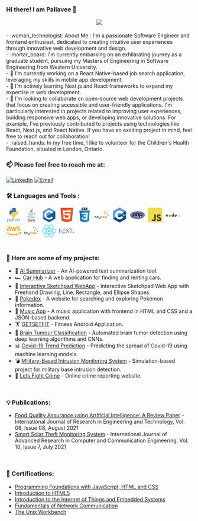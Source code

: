 ### Hi there! I am Pallavee 👋


<div id="header" align="center">
  <img src="https://media.giphy.com/media/AXtFMwP1ZvjZSBtmGk/giphy.gif" width="100"/>
</div>
<br>
- :woman_technologist: About Me : I'm a passionate Software Engineer and frontend enthusiast, dedicated to creating intuitive user experiences through innovative web development and design. <br>
- :mortar_board: I'm currently embarking on an exhilarating journey as a graduate student, pursuing my Masters of Engineering in Software Engineering from Western University.<br>
- 🔭 I’m currently working on a React Native-based job search application, leveraging my skills in mobile app development.<br>
- 🌱 I’m actively learning Next.js and React frameworks to expand my expertise in web development.<br>
- 👯 I’m looking to collaborate on open-source web development projects that focus on creating accessible and user-friendly applications. I'm particularly interested in projects related to improving user experiences, building responsive web apps, or developing innovative solutions. For example, I've previously contributed to projects using technologies like React, Next.js, and React Native. If you have an exciting project in mind, feel free to reach out for collaboration!<br>
- :raised_hands: In my free time, I like to volunteer for the Children's Health Foundation, situated in London, Ontario.<br>


### 📫 Please feel free to reach me at:
[![LinkedIn](https://img.shields.io/badge/-LinkedIn-blue?style=for-the-badge&logo=linkedin)](https://linkedin.com/in/pallavee-bisoyee-784b7b216)    [![Email](https://img.shields.io/badge/-Email-red?style=for-the-badge&logo=mail.ru)](mailto:pallaveebisoyee@gmail.com)
<br>

### :hammer_and_wrench: Languages and Tools :
<div>
  <img src="https://github.com/devicons/devicon/blob/master/icons/python/python-original-wordmark.svg" title="Python" alt="Python" width="40" height="40"/>&nbsp;
  <img src="https://github.com/devicons/devicon/blob/master/icons/java/java-original-wordmark.svg" title="Java" alt="Java" width="40" height="40"/>&nbsp;
  <img src="https://github.com/devicons/devicon/blob/master/icons/c/c-original.svg" title="C" alt="C" width="40" height="40"/>&nbsp;
  <img src="https://github.com/devicons/devicon/blob/master/icons/html5/html5-original.svg" title="HTML" alt="HTML" width="40" height="40"/>&nbsp;
  <img src="https://github.com/devicons/devicon/blob/master/icons/css3/css3-original-wordmark.svg" title="CSS" alt="CSS" width="40" height="40"/>&nbsp;
  <img src="https://github.com/devicons/devicon/blob/master/icons/mysql/mysql-original-wordmark.svg" title="MySQL" alt="MySQL" width="40" height="40"/>&nbsp;
  <img src="https://github.com/devicons/devicon/blob/master/icons/cplusplus/cplusplus-original.svg" title="C++" alt="C++" width="40" height="40"/>&nbsp;
  <img src="https://github.com/devicons/devicon/blob/master/icons/php/php-original.svg" title="PHP" alt="PHP" width="40" height="40"/>&nbsp;
  <img src="https://github.com/devicons/devicon/blob/master/icons/javascript/javascript-original.svg" title="JavaScript" alt="JavaScript" width="40" height="40"/>&nbsp;
  <img src="https://github.com/devicons/devicon/blob/master/icons/nodejs/nodejs-original-wordmark.svg" title="NodeJS" alt="NodeJS" width="40" height="40"/>&nbsp;
  <img src="https://github.com/devicons/devicon/blob/master/icons/amazonwebservices/amazonwebservices-plain-wordmark.svg" title="AWS" alt="AWS" width="40" height="40"/>&nbsp;
  <img src="https://github.com/devicons/devicon/blob/master/icons/mysql/mysql-original-wordmark.svg" title="MySQL" alt="MySQL" width="40" height="40"/>&nbsp;
  <img src="https://github.com/devicons/devicon/blob/master/icons/react/react-original.svg" title="React.js" alt="React.js" width="40" height="40"/>&nbsp;
  <img src="https://github.com/devicons/devicon/blob/master/icons/nextjs/nextjs-original-wordmark.svg" title="Next.js" alt="Next.js" width="40" height="40"/>&nbsp;
 
</div>
<br>

### :rocket: Here are some of my projects:
- 🚀 [AI Summarizer](https://github.com/pallavee-2705/ai_summarizer.git) - An AI-powered text summarization tool.
- 🏎️ [Car Hub](https://github.com/pallavee-2705/car_showcase.git) - A web application for finding and renting cars.
- 🎨 [Interactive Sketchpad WebApp](https://github.com/pallavee-2705/Interactive-Sketchpad-WebApp.git) - Interactive Sketchpad Web App with Freehand Drawing, Line, Rectangle, and Ellipse Shapes.
- :game_die: [Pokedex](https://github.com/pallavee-2705/pokedex) - A website for searching and exploring Pokémon information.
- :musical_note: [Music App](https://github.com/pallavee-2705/music-app) - A music application with frontend in HTML and CSS and a JSON-based backend.
- :weight_lifting: [GETSETFIT](https://github.com/pallavee-2705/getsetfit) - Fitness Android Application.
- :brain: [Brain Tumour Classification](https://github.com/pallavee-2705/brain-tumour-classification) - Automated brain tumor detection using deep learning algorithms and CNNs.
- :bar_chart: [Covid-19 Trend Prediction](https://github.com/pallavee-2705/covid-19-trend-prediction) - Predicting the spread of Covid-19 using machine learning models.
- :bomb: [Military-Based Intrusion Monitoring System](https://github.com/pallavee-2705/intrusion-monitoring-system) - Simulation-based project for military base intrusion detection.
- :police_car: [Lets Fight Crime](https://github.com/pallavee-2705/lets-fight-crime) - Online crime reporting website.
<br>

### :bulb: Publications:
- [Food Quality Assurance using Artificial Intelligence: A Review Paper](https://www.researchgate.net/publication/354031660_Food_Quality_Assurance_using_Artificial_Intelligence_A_Review_Paper) - International Journal of Research in Engineering and Technology, Vol. 08, Issue 08, August 2021
- [Smart Solar Theft Monitoring System](https://www.researchgate.net/publication/353447317_Smart_Solar_Theft_Monitoring_System) - International Journal of Advanced Research in Computer and Communication Engineering, Vol. 10, Issue 7, July 2021
<br>

### :scroll: Certifications:
- [Programming Foundations with JavaScript, HTML and CSS](https://coursera.org/share/3a1bd15920c960d48947ff16ca79df2e)
- [Introduction to HTML5](https://coursera.org/share/a5729484d4f9cb7c95517b31a2abc09d)
- [Introduction to the Internet of Things and Embedded Systems](https://coursera.org/share/d729efdc37c1a3e0ed8bdb67face7a67)
- [Fundamentals of Network Communication](https://coursera.org/share/03bd22699bc08a194dc07df9b0b9888e)
- [The Unix Workbench](https://coursera.org/share/f9c4df77075d29be421016ee2c0371cb)
